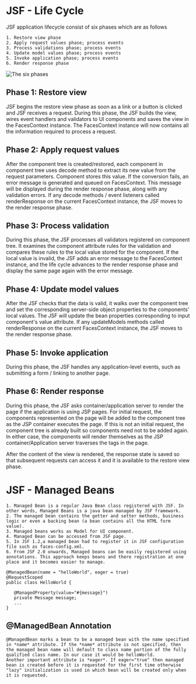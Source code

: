 # JSF - Life Cycle

JSF application lifecycle consist of six phases which are as follows

    1. Restore view phase
    2. Apply request values phase; process events
    3. Process validations phase; process events
    4. Update model values phase; process events
    5. Invoke application phase; process events
    6. Render response phase
	
![The six phases](http://www.tutorialspoint.com/jsf/images/jsf_life_cycle.jpg "The six phases")

## Phase 1: Restore view
JSF begins the restore view phase as soon as a link or a button is clicked and JSF receives a request.
During this phase, the JSF builds the view, wires event handlers and validators to UI components and saves the view in the FacesContext instance. The FacesContext instance will now contains all the information required to process a request.

## Phase 2: Apply request values
After the component tree is created/restored, each component in component tree uses decode method to extract its new value from the request parameters. Component stores this value. If the conversion fails, an error message is generated and queued on FacesContext. This message will be displayed during the render response phase, along with any validation errors.
If any decode methods / event listeners called renderResponse on the current FacesContext instance, the JSF moves to the render response phase.

## Phase 3: Process validation
During this phase, the JSF processes all validators registered on component tree. It examines the component attribute rules for the validation and compares these rules to the local value stored for the component.
If the local value is invalid, the JSF adds an error message to the FacesContext instance, and the life cycle advances to the render response phase and display the same page again with the error message.

## Phase 4: Update model values
After the JSF checks that the data is valid, it walks over the component tree and set the corresponding server-side object properties to the components' local values. The JSF will update the bean properties corresponding to input component's value attribute.
If any updateModels methods called renderResponse on the current FacesContext instance, the JSF moves to the render response phase.

## Phase 5: Invoke application
During this phase, the JSF handles any application-level events, such as submitting a form / linking to another page.

## Phase 6: Render response
During this phase, the JSF asks container/application server to render the page if the application is using JSP pages. For initial request, the components represented on the page will be added to the component tree as the JSP container executes the page. If this is not an initial request, the component tree is already built so components need not to be added again. In either case, the components will render themselves as the JSP container/Application server traverses the tags in the page.

After the content of the view is rendered, the response state is saved so that subsequent requests can access it and it is available to the restore view phase.

# JSF - Managed Beans

    1. Managed Bean is a regular Java Bean class registered with JSF. In other words, Managed Beans is a java bean managed by JSF framework.
    2. The managed bean contains the getter and setter methods, business logic or even a backing bean (a bean contains all the HTML form value).
    3. Managed beans works as Model for UI component.
    4. Managed Bean can be accessed from JSF page.
    5. In JSF 1.2,a managed bean had to register it in JSF configuration file such as faces-config.xml.
    6. From JSF 2.0 onwards, Managed beans can be easily registered using annotations. This approach keeps beans and there registration at one place and it becomes easier to manage.

```
@ManagedBean(name = "helloWorld", eager = true)
@RequestScoped
public class HelloWorld {
	
   @ManagedProperty(value="#{message}")
   private Message message;
   ...
}
```

## @ManagedBean Annotation
	@ManagedBean marks a bean to be a managed bean with the name specified in *name* attribute. If the *name* attribute is not specified, then the managed bean name will default to class name portion of the fully qualified class name. In our case it would be helloWorld.
	Another important attribute is *eager*. If eager="true" then managed bean is created before it is requested for the first time otherwise "lazy" initialization is used in which bean will be created only when it is requested.
